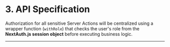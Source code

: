 # 3. API Specification
Authorization for all sensitive Server Actions will be centralized using a wrapper function (`withRole`) that checks the user's role from the **NextAuth.js session object** before executing business logic.

---